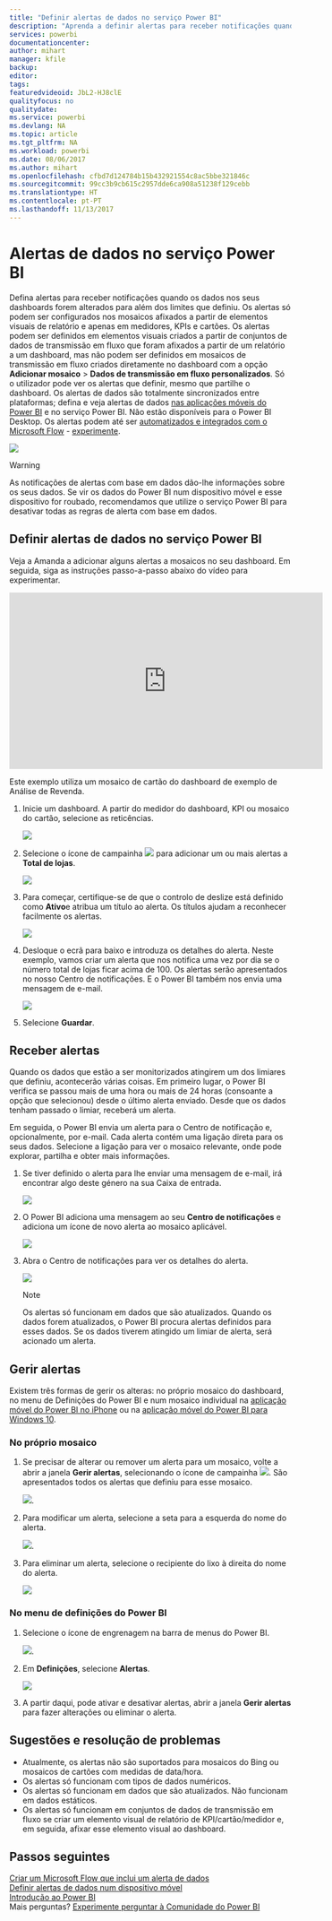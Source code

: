 ```yaml
---
title: "Definir alertas de dados no serviço Power BI"
description: "Aprenda a definir alertas para receber notificações quando os dados nos seus dashboards forem alterados para além dos limites que definiu no serviço Microsoft Power BI."
services: powerbi
documentationcenter: 
author: mihart
manager: kfile
backup: 
editor: 
tags: 
featuredvideoid: JbL2-HJ8clE
qualityfocus: no
qualitydate: 
ms.service: powerbi
ms.devlang: NA
ms.topic: article
ms.tgt_pltfrm: NA
ms.workload: powerbi
ms.date: 08/06/2017
ms.author: mihart
ms.openlocfilehash: cfbd7d124784b15b432921554c8ac5bbe321846c
ms.sourcegitcommit: 99cc3b9cb615c2957dde6ca908a51238f129cebb
ms.translationtype: HT
ms.contentlocale: pt-PT
ms.lasthandoff: 11/13/2017
---
```

# <a name="data-alerts-in-power-bi-service"></a>Alertas de dados no serviço Power BI
Defina alertas para receber notificações quando os dados nos seus dashboards forem alterados para além dos limites que definiu. Os alertas só podem ser configurados nos mosaicos afixados a partir de elementos visuais de relatório e apenas em medidores, KPIs e cartões. Os alertas podem ser definidos em elementos visuais criados a partir de conjuntos de dados de transmissão em fluxo que foram afixados a partir de um relatório a um dashboard, mas não podem ser definidos em mosaicos de transmissão em fluxo criados diretamente no dashboard com a opção **Adicionar mosaico** > **Dados de transmissão em fluxo personalizados**. Só o utilizador pode ver os alertas que definir, mesmo que partilhe o dashboard. Os alertas de dados são totalmente sincronizados entre plataformas; defina e veja alertas de dados [nas aplicações móveis do Power BI](mobile-set-data-alerts-in-the-mobile-apps.md) e no serviço Power BI. Não estão disponíveis para o Power BI Desktop. Os alertas podem até ser [automatizados e integrados com o Microsoft Flow](https://flow.microsoft.com) - [experimente](service-flow-integration.md).

![](media/service-set-data-alerts/powerbi-alert-types-new.png)

> [!WARNING]
> As notificações de alertas com base em dados dão-lhe informações sobre os seus dados. Se vir os dados do Power BI num dispositivo móvel e esse dispositivo for roubado, recomendamos que utilize o serviço Power BI para desativar todas as regras de alerta com base em dados.
> 
> 

## <a name="set-data-alerts-in-power-bi-service"></a>Definir alertas de dados no serviço Power BI
Veja a Amanda a adicionar alguns alertas a mosaicos no seu dashboard. Em seguida, siga as instruções passo-a-passo abaixo do vídeo para experimentar.

<iframe width="560" height="315" src="https://www.youtube.com/embed/JbL2-HJ8clE" frameborder="0" allowfullscreen></iframe>

Este exemplo utiliza um mosaico de cartão do dashboard de exemplo de Análise de Revenda.

1. Inicie um dashboard. A partir do medidor do dashboard, KPI ou mosaico do cartão, selecione as reticências.
   
   ![](media/service-set-data-alerts/powerbi-card.png)
2. Selecione o ícone de campainha ![](media/service-set-data-alerts/power-bi-bell-icon.png) para adicionar um ou mais alertas a **Total de lojas**.
   
   ![](media/service-set-data-alerts/powerbi-set-alert.png)
3. Para começar, certifique-se de que o controlo de deslize está definido como **Ativo**e atribua um título ao alerta. Os títulos ajudam a reconhecer facilmente os alertas.
   
   ![](media/service-set-data-alerts/powerbi-alert-title.png)
4. Desloque o ecrã para baixo e introduza os detalhes do alerta.  Neste exemplo, vamos criar um alerta que nos notifica uma vez por dia se o número total de lojas ficar acima de 100. Os alertas serão apresentados no nosso Centro de notificações. E o Power BI também nos envia uma mensagem de e-mail.
   
   ![](media/service-set-data-alerts/powerbi-set-alert-details.png)
5. Selecione **Guardar**.

## <a name="receiving-alerts"></a>Receber alertas
Quando os dados que estão a ser monitorizados atingirem um dos limiares que definiu, acontecerão várias coisas. Em primeiro lugar, o Power BI verifica se passou mais de uma hora ou mais de 24 horas (consoante a opção que selecionou) desde o último alerta enviado. Desde que os dados tenham passado o limiar, receberá um alerta.

Em seguida, o Power BI envia um alerta para o Centro de notificação e, opcionalmente, por e-mail. Cada alerta contém uma ligação direta para os seus dados. Selecione a ligação para ver o mosaico relevante, onde pode explorar, partilha e obter mais informações.  

1. Se tiver definido o alerta para lhe enviar uma mensagem de e-mail, irá encontrar algo deste género na sua Caixa de entrada.
   
   ![](media/service-set-data-alerts/powerbi-alerts-email.png)
2. O Power BI adiciona uma mensagem ao seu **Centro de notificações** e adiciona um ícone de novo alerta ao mosaico aplicável.
   
   ![](media/service-set-data-alerts/powerbi-alert-notifications.png)
3. Abra o Centro de notificações para ver os detalhes do alerta.
   
    ![](media/service-set-data-alerts/powerbi-alert-notfication.png)
   
   > [!NOTE]
   > Os alertas só funcionam em dados que são atualizados. Quando os dados forem atualizados, o Power BI procura alertas definidos para esses dados. Se os dados tiverem atingido um limiar de alerta, será acionado um alerta.
   > 
   > 

## <a name="managing-alerts"></a>Gerir alertas
Existem três formas de gerir os alteras: no próprio mosaico do dashboard, no menu de Definições do Power BI e num mosaico individual na [aplicação móvel do Power BI no iPhone](mobile-set-data-alerts-in-the-mobile-apps.md) ou na [aplicação móvel do Power BI para Windows 10](mobile-set-data-alerts-in-the-mobile-apps.md).

### <a name="from-the-tile-itself"></a>No próprio mosaico
1. Se precisar de alterar ou remover um alerta para um mosaico, volte a abrir a janela **Gerir alertas**, selecionando o ícone de campainha ![](media/service-set-data-alerts/power-bi-bell-icon.png). São apresentados todos os alertas que definiu para esse mosaico.
   
    ![](media/service-set-data-alerts/powerbi-see-alerts.png).
2. Para modificar um alerta, selecione a seta para a esquerda do nome do alerta.
   
    ![](media/service-set-data-alerts/powerbi-see-alerts-arrow.png).
3. Para eliminar um alerta, selecione o recipiente do lixo à direita do nome do alerta.
   
      ![](media/service-set-data-alerts/powerbi-see-alerts-delete.png)

### <a name="from-the-power-bi-settings-menu"></a>No menu de definições do Power BI
1. Selecione o ícone de engrenagem na barra de menus do Power BI.
   
    ![](media/service-set-data-alerts/powerbi-gear-icon.png).
2. Em **Definições**, selecione **Alertas**.
   
    ![](media/service-set-data-alerts/powerbi-alert-settings.png)
3. A partir daqui, pode ativar e desativar alertas, abrir a janela **Gerir alertas** para fazer alterações ou eliminar o alerta.

## <a name="tips-and-troubleshooting"></a>Sugestões e resolução de problemas
* Atualmente, os alertas não são suportados para mosaicos do Bing ou mosaicos de cartões com medidas de data/hora.
* Os alertas só funcionam com tipos de dados numéricos.
* Os alertas só funcionam em dados que são atualizados. Não funcionam em dados estáticos.
* Os alertas só funcionam em conjuntos de dados de transmissão em fluxo se criar um elemento visual de relatório de KPI/cartão/medidor e, em seguida, afixar esse elemento visual ao dashboard.

## <a name="next-steps"></a>Passos seguintes
[Criar um Microsoft Flow que inclui um alerta de dados](service-flow-integration.md)    
[Definir alertas de dados num dispositivo móvel](mobile-set-data-alerts-in-the-mobile-apps.md)    
[Introdução ao Power BI](service-get-started.md)    
Mais perguntas? [Experimente perguntar à Comunidade do Power BI](http://community.powerbi.com/)


